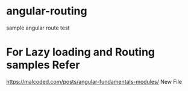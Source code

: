 # angular-routing
sample angular route test

# For Lazy loading and Routing samples Refer
https://malcoded.com/posts/angular-fundamentals-modules/
New File
